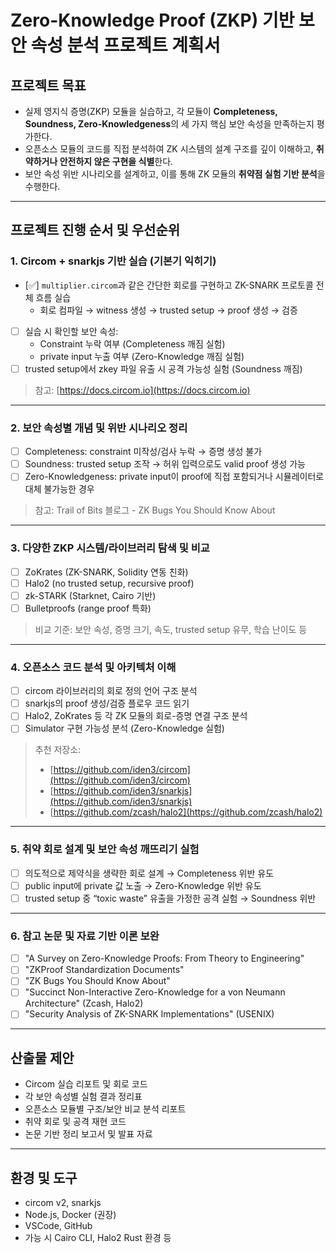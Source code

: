 # Zero-Knowledge Proof (ZKP) 기반 보안 속성 분석 프로젝트 계획서

## 프로젝트 목표

- 실제 영지식 증명(ZKP) 모듈을 실습하고, 각 모듈이 **Completeness, Soundness, Zero-Knowledgeness**의 세 가지 핵심 보안 속성을 만족하는지 평가한다.
- 오픈소스 모듈의 코드를 직접 분석하여 ZK 시스템의 설계 구조를 깊이 이해하고, **취약하거나 안전하지 않은 구현을 식별**한다.
- 보안 속성 위반 시나리오를 설계하고, 이를 통해 ZK 모듈의 **취약점 실험 기반 분석**을 수행한다.

---

##  프로젝트 진행 순서 및 우선순위

### 1. Circom + snarkjs 기반 실습 (기본기 익히기)
- [✅] `multiplier.circom`과 같은 간단한 회로를 구현하고 ZK-SNARK 프로토콜 전체 흐름 실습
    - 회로 컴파일 → witness 생성 → trusted setup → proof 생성 → 검증
- [ ] 실습 시 확인할 보안 속성:
    - Constraint 누락 여부 (Completeness 깨짐 실험)
    - private input 누출 여부 (Zero-Knowledge 깨짐 실험)
- [ ] trusted setup에서 zkey 파일 유출 시 공격 가능성 실험 (Soundness 깨짐)

> 참고: [https://docs.circom.io](https://docs.circom.io)

---

### 2. 보안 속성별 개념 및 위반 시나리오 정리
- [ ] Completeness: constraint 미작성/검사 누락 → 증명 생성 불가
- [ ] Soundness: trusted setup 조작 → 허위 입력으로도 valid proof 생성 가능
- [ ] Zero-Knowledgeness: private input이 proof에 직접 포함되거나 시뮬레이터로 대체 불가능한 경우

> 참고: Trail of Bits 블로그 - ZK Bugs You Should Know About

---

### 3. 다양한 ZKP 시스템/라이브러리 탐색 및 비교
- [ ] ZoKrates (ZK-SNARK, Solidity 연동 친화)
- [ ] Halo2 (no trusted setup, recursive proof)
- [ ] zk-STARK (Starknet, Cairo 기반)
- [ ] Bulletproofs (range proof 특화)

> 비교 기준: 보안 속성, 증명 크기, 속도, trusted setup 유무, 학습 난이도 등

---

### 4. 오픈소스 코드 분석 및 아키텍처 이해
- [ ] circom 라이브러리의 회로 정의 언어 구조 분석
- [ ] snarkjs의 proof 생성/검증 플로우 코드 읽기
- [ ] Halo2, ZoKrates 등 각 ZK 모듈의 회로-증명 연결 구조 분석
- [ ] Simulator 구현 가능성 분석 (Zero-Knowledge 실험)

> 추천 저장소:
> - [https://github.com/iden3/circom](https://github.com/iden3/circom)
> - [https://github.com/iden3/snarkjs](https://github.com/iden3/snarkjs)
> - [https://github.com/zcash/halo2](https://github.com/zcash/halo2)

---

### 5. 취약 회로 설계 및 보안 속성 깨뜨리기 실험
- [ ] 의도적으로 제약식을 생략한 회로 설계 → Completeness 위반 유도
- [ ] public input에 private 값 노출 → Zero-Knowledge 위반 유도
- [ ] trusted setup 중 “toxic waste” 유출을 가정한 공격 실험 → Soundness 위반

---

### 6. 참고 논문 및 자료 기반 이론 보완
- [ ] "A Survey on Zero-Knowledge Proofs: From Theory to Engineering"
- [ ] "ZKProof Standardization Documents"
- [ ] "ZK Bugs You Should Know About"
- [ ] "Succinct Non-Interactive Zero-Knowledge for a von Neumann Architecture" (Zcash, Halo2)
- [ ] "Security Analysis of ZK-SNARK Implementations" (USENIX)

---

## 산출물 제안

- Circom 실습 리포트 및 회로 코드
- 각 보안 속성별 실험 결과 정리표
- 오픈소스 모듈별 구조/보안 비교 분석 리포트
- 취약 회로 및 공격 재현 코드
- 논문 기반 정리 보고서 및 발표 자료

---

## 환경 및 도구

- circom v2, snarkjs
- Node.js, Docker (권장)
- VSCode, GitHub
- 가능 시 Cairo CLI, Halo2 Rust 환경 등

